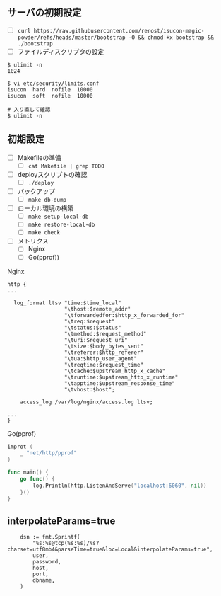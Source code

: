 ## サーバの初期設定
- [  ] `curl https://raw.githubusercontent.com/rerost/isucon-magic-powder/refs/heads/master/bootstrap -O && chmod +x bootstrap && ./bootstrap`
- [  ] ファイルディスクリプタの設定

```
$ ulimit -n
1024

$ vi etc/security/limits.conf
isucon  hard  nofile  10000
isucon  soft  nofile  10000

# 入り直して確認
$ ulimit -n
```

## 初期設定
- [  ] Makefileの準備
    - [  ] `cat Makefile | grep TODO`
- [  ] deployスクリプトの確認
    - [  ] `./deploy`
- [  ] バックアップ
    - [  ] `make db-dump`
- [  ] ローカル環境の構築
    - [  ] `make setup-local-db`
    - [  ] `make restore-local-db`
    - [  ] `make check`
- [  ] メトリクス
    - [  ] Nginx
    - [  ] Go(pprof))

Nginx

```
http {
...

  log_format ltsv "time:$time_local"
                  "\thost:$remote_addr"
                  "\tforwardedfor:$http_x_forwarded_for"
                  "\treq:$request"
                  "\tstatus:$status"
                  "\tmethod:$request_method"
                  "\turi:$request_uri"
                  "\tsize:$body_bytes_sent"
                  "\treferer:$http_referer"
                  "\tua:$http_user_agent"
                  "\treqtime:$request_time"
                  "\tcache:$upstream_http_x_cache"
                  "\truntime:$upstream_http_x_runtime"
                  "\tapptime:$upstream_response_time"
                  "\tvhost:$host";

	access_log /var/log/nginx/access.log ltsv;

...
}
```

Go(pprof)

```go
improt (
	_ "net/http/pprof"
)

func main() {
	go func() {
		log.Println(http.ListenAndServe("localhost:6060", nil))
	}()
}
```

## interpolateParams=true
```
	dsn := fmt.Sprintf(
		"%s:%s@tcp(%s:%s)/%s?charset=utf8mb4&parseTime=true&loc=Local&interpolateParams=true",
		user,
		password,
		host,
		port,
		dbname,
	)
```
